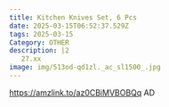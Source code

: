 ```yaml
---
title: Kitchen Knives Set, 6 Pcs
date: 2025-03-15T06:52:37.529Z
tags: 2025-03-15
Category: OTHER
description: |2
   27.xx
image: img/513od-qd1zl._ac_sl1500_.jpg
---
```

https://amzlink.to/az0CBiMVBOBQq
AD